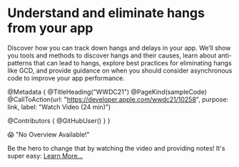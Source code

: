 # Understand and eliminate hangs from your app

Discover how you can track down hangs and delays in your app. We’ll show you tools and methods to discover hangs and their causes, learn about anti-patterns that can lead to hangs, explore best practices for eliminating hangs like GCD, and provide guidance on when you should consider asynchronous code to improve your app performance.

@Metadata {
   @TitleHeading("WWDC21")
   @PageKind(sampleCode)
   @CallToAction(url: "https://developer.apple.com/wwdc21/10258", purpose: link, label: "Watch Video (24 min)")

   @Contributors {
      @GitHubUser(<replace this with your GitHub handle>)
   }
}

😱 "No Overview Available!"

Be the hero to change that by watching the video and providing notes! It's super easy:
 [Learn More…](https://wwdcnotes.github.io/WWDCNotes/documentation/wwdcnotes/contributing)
